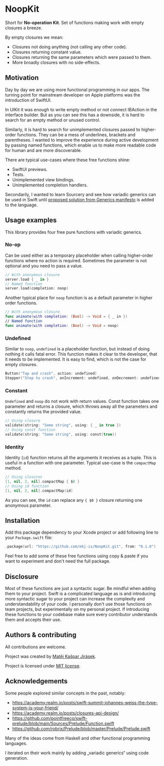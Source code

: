# NoopKit

Short for **No-operation Kit**. Set of functions making work with empty closures a breeze.

By empty closures we mean:

- Closures not doing anything (not calling any other code).
- Closures returning constant value.
- Closures returning the same parameters which were passed to them.
- More broadly closures with no side-effects.

## Motivation

Day by day we are using more functional programming in our apps. The turning point for mainstream developer on Apple platforms was the introduction of SwiftUI.

In UIKit it was enough to write empty method or not connect IBAction in the interface builder. But as you can see this has a downside, it is hard to search for an empty method or unused control.

Similarly, it is hard to search for unimplemented closures passed to higher-order functions. They can be a mess of underlines, brackets and parentheses. I wanted to improve the experience during active development by passing named functions, which enable us to make more readable code for human and are more discoverable.

There are typical use-cases where these free functions shine:

- SwiftUI previews.
- Tests.
- Unimplemented view bindings.
- Unimplemented completion handlers.

Secondarily, I wanted to learn Sourcery and see how variadic generics can be used in Swift until [proposed solution from Generics manifesto](https://github.com/apple/swift/blob/master/docs/GenericsManifesto.md#variadic-generics) is added to the language.

## Usage examples

This library provides four free pure functions with variadic generics.

### No-op

Can be used either as a temporary placeholder when calling higher-order functions where no action is required. Sometimes the parameter is not optional and you need to pass a value.

```swift
// With anonymous closure
server.load { _ in }
// Named function
server.load(completion: noop)
```

Another typical place for `noop` function is as a default parameter in higher order functions.

```swift
// With anonymous closure
func animate(with completion: (Bool) -> Void = { _ in })
// Named function
func animate(with completion: (Bool) -> Void = noop)
```

### Undefined

Similar to `noop`, `undefined` is a placeholder function, but instead of doing nothing it calls fatal error. This function makes it clear to the developer, that it needs to be implemented. It is easy to find, which is not the case for empty closures.

```swift
Button("Tap and crash", action: undefined)
Stepper("Step to crash", onIncrement: undefined, onDecrement: undefined)
```

### Constant

`Undefined` and `noop` do not work with return values. Const function takes one parameter and returns a closure, which throws away all the parameters and constantly returns the provided value.

```swift
// Using closure
validate(string: "Some string", using: { _ in true })
// Using const function
validate(string: "Some string", using: const(true))
```

### Identity

Identity (`id`) function returns all the arguments it receives as a tuple. This is useful in a function with one parameter.
Typical use-case is the `compactMap` method.

```swift
// Using closures
[1, nil, 2, nil].compactMap { $0 }
// Using id function
[1, nil, 2, nil].compactMap(id)
```

As you can see, the `id` can replace any  `{ $0 }` closure returning one anonymous parameter.

## Installation

Add this package dependency to your Xcode project or add following line to your `Package.swift` file:

```swift
.package(url: "https://github.com/mkj-is/NoopKit.git", from: "0.1.0")
```

Feel free to add some of these free functions using copy & paste if you want to experiment
and don't need the full package.

## Disclosure

Most of these functions are just a syntactic sugar. Be mindful when adding them
to your project. Swift is a complicated language as is and introducing more syntactic
sugar to your project can increase the complexity and understandability of your code.
I personally don't use those functions on team projects, but experimentally
on my personal project. If introducing these functions to your codebase make sure
every contributor understands them and accepts their use.

## Authors & contributing

All contributions are welcome.

Project was created by [Matěj Kašpar Jirásek](https://github.com/mkj-is).

Project is licensed under [MIT license](LICENSE).

## Acknowledgements

Some people explored similar concepts in the past, notably:

- https://academy.realm.io/posts/swift-summit-johannes-weiss-the-type-system-is-your-friend/
- https://academy.realm.io/posts/closures-api-design/
- https://github.com/pointfreeco/swift-prelude/blob/main/Sources/Prelude/Function.swift
- https://github.com/robrix/Prelude/blob/master/Prelude/Prelude.swift

Many of the ideas come from Haskell and other functional programming languages.

I iterated on their work mainly by adding „variadic generics“ using code generation.
